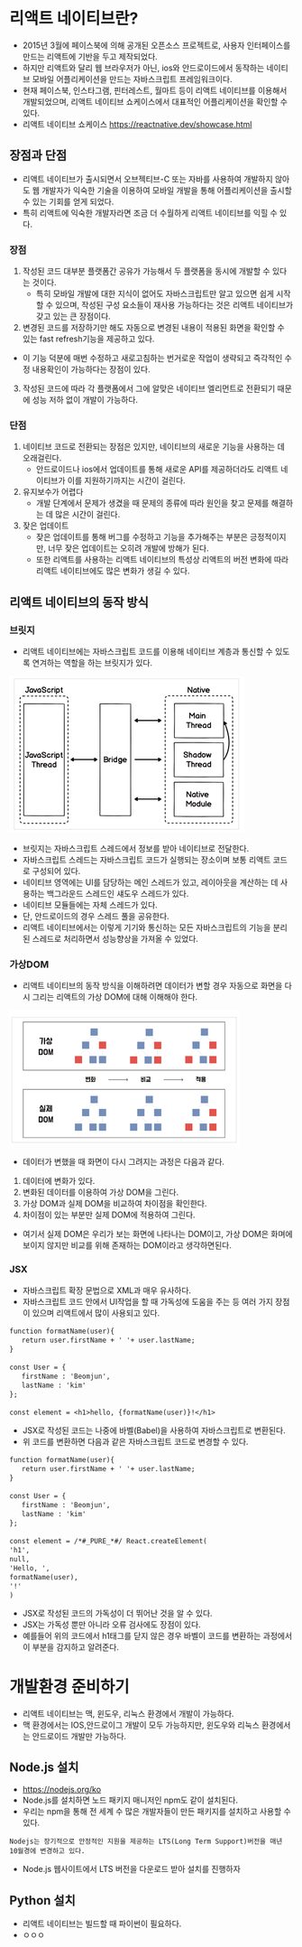 # 리액트 네이티브란?
- 2015년 3월에 페이스북에 의해 공개된 오픈소스 프로젝트로, 사용자 인터페이스를 만드는 리액트에 기반을 두고 제작되었다.
- 하지만 리액트와 달리 웹 브라우저가 아닌, ios와 안드로이드에서 동작하는 네이티브 모바일 어플리케이션을 만드는 자바스크립트 프레임워크이다.
- 현재 페이스북, 인스타그램, 핀터레스트, 월마트 등이 리액트 네이티브를 이용해서 개발되었으며, 리액트 네이티브 쇼케이스에서 대표적인 어플리케이션을 확인할 수 있다.
- 리액트 네이티브 쇼케이스 https://reactnative.dev/showcase.html
## 장점과 단점
- 리액트 네이티브가 출시되면서 오브젝티브-C 또는 자바를 사용하여 개발하지 않아도 웹 개발자가 익숙한 기술을 이용하여 모바일 개발을 통해 어플리케이션을 출시할 수 있는 기회를 얻게 되었다.
- 특히 리액트에 익숙한 개발자라면 조금 더 수월하게 리액트 네이티브를 익힐 수 있다.
### 장점
1. 작성된 코드 대부분 플랫폼간 공유가 가능해서 두 플랫폼을 동시에 개발할 수 있다는 것이다.
   -  특히 모바일 개발에 대한 지식이 없어도 자바스크립트만 알고 있으면 쉽게 시작할 수 있으며, 작성된 구성 요소들이 재사용 가능하다는 것은 리액트 네이티브가 갖고 있는 큰 장점이다.
2.  변경된 코드를 저장하기만 해도 자동으로 변경된 내용이 적용된 화면을 확인할 수 있는 fast refresh기능을 제공하고 있다.
   - 이 기능 덕분에 매번 수정하고 새로고침하는 번거로운 작업이 생략되고 즉각적인 수정 내용확인이 가능하다는 장점이 있다.
3. 작성된 코드에 따라 각 플랫폼에서 그에 알맞은 네이티브 엘리먼트로 전환되기 때문에 성능 저하 없이 개발이 가능하다.

### 단점
1. 네이티브 코드로 전환되는 장점은 있지만, 네이티브의 새로운 기능을 사용하는 데 오래걸린다.
   - 안드로이드나 ios에서 업데이트를 통해 새로운 API를 제공하더라도 리액트 네이티브가 이를 지원하기까지는 시간이 걸린다.
2. 유지보수가 어렵다
   - 개발 단계에서 문제가 생겼을 때 문제의 종류에 따라 원인을 찾고 문제를 해결하는 데 많은 시간이 걸린다.
3. 잦은 업데이트
   - 잦은 업데이트를 통해 버그를 수정하고 기능을 추가해주는 부분은 긍정적이지만, 너무 잦은 업데이트는 오히려 개발에 방해가 된다.
   - 또한 리액트를 사용하는 리액트 네이티브의 특성상 리액트의 버전 변화에 따라 리액트 네이티브에도 많은 변화가 생길 수 있다.

## 리액트 네이티브의 동작 방식

### 브릿지
- 리액트 네이티브에는 자바스크립트 코드를 이용해 네이티브 계층과 통신할 수 있도록 연겨하는 역할을 하는 브릿지가 있다.

![img](img/브릿지.png)

- 브릿지는 자바스크립트 스레드에서 정보를 받아 네이티브로 전달한다.
- 자바스크립트 스레드는 자바스크립트 코드가 실행되는 장소이며 보통 리액트 코드로 구성되어 있다.
- 네이티브 영역에는 UI를 담당하는 메인 스레드가 있고, 레이아웃을 계산하는 데 사용하는 백그라운드 스레드인 섀도우 스레드가 있다.
- 네이티브 모듈들에는 자체 스레드가 있다.
- 단, 안드로이드의 경우 스레드 풀을 공유한다.
- 리액트 네이티브에서는 이렇게 기기와 통신하는 모든 자바스크립트의 기능을 분리된 스레드로 처리하면서 성능향상을 가져올 수 있었다.

### 가상DOM
- 리액트 네이티브의 동작 방식을 이해하려면 데이터가 변할 경우 자동으로 화면을 다시 그리는 리액트의 가상 DOM에 대해 이해해야 한다.

![img](img/가상%20DOM.png)

- 데이터가 변했을 때 화면이 다시 그려지는 과정은 다음과 같다.
1. 데이터에 변화가 있다.
2. 변화된 데이터를 이용하여 가상 DOM을 그린다.
3. 가상 DOM과 실제 DOM을 비교하여 차이점을 확인한다.
4. 차이점이 있는 부분만 실제 DOM에 적용하여 그린다.

- 여기서 실제 DOM은 우리가 보는 화면에 나타나는 DOM이고, 가상 DOM은 화며에 보이지 않지만 비교를 위해 존재하는 DOM이라고 생각하면된다.

### JSX
- 자바스크립트 확장 문법으로 XML과 매우 유사하다.
- 자바스크립트 코드 안에서 UI작업을 할 때 가독성에 도움을 주는 등 여러 가지 장점이 있으며 리액트에서 많이 사용되고 있다.
```JS
function formatName(user){
   return user.firstName + ' '+ user.lastName;
}

const User = {
   firstName : 'Beomjun',
   lastName : 'kim'
};

const element = <h1>hello, {formatName(user)}!</h1>
```
- JSX로 작성된 코드는 나중에 바벨(Babel)을 사용하여 자바스크립트로 변환된다.
- 위 코드를 변환하면 다음과 같은 자바스크립트 코드로 변경할 수 있다.

```JS
function formatName(user){
   return user.firstName + ' '+ user.lastName;
}

const User = {
   firstName : 'Beomjun',
   lastName : 'kim'
};

const element = /*#_PURE_*#/ React.createElement(
'h1',
null,
'Hello, ',
formatName(user),
'!'
)
```
- JSX로 작성된 코드의 가독성이 더 뛰어난 것을 알 수 있다.
- JSX는 가독성 뿐만 아니라 오류 검사에도 장점이 있다.
- 예를들어 위의 코드에서 h1태그를 닫지 않은 경우 바벨이 코드를 변환하는 과정에서 이 부분을 감지하고 알려준다.

# 개발환경 준비하기
- 리액트 네이티브는 맥, 윈도우, 리눅스 환경에서 개발이 가능하다.
- 맥 환경에서는 IOS,안드로이그 개발이 모두 가능하지만, 윈도우와 리눅스 환경에서는 안드로이드 개발만 가능하다.

## Node.js 설치
- https://nodejs.org/ko
- Node.js를 설치하면 노드 패키지 매니저인 npm도 같이 설치된다.
- 우리는 npm을 통해 전 세계 수 많은 개발자들이 만든 패키지를 설치하고 사용할 수 있다.

`Nodejs는 장기적으로 안정적인 지원을 제공하는 LTS(Long Term Support)버전을 매년 10월경에 변경하고 있다.`

- Node.js 웹사이트에서 LTS 버전을 다운로드 받아 설치를 진행하자

## Python 설치
- 리액트 네이티브는 빌드할 때 파이썬이 필요하다.
- ㅇㅇㅇ